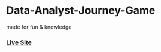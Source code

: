 # Data-Analyst-Journey-Game
made for fun &amp; knowledge 

### [Live Site](https://jephintj.github.io/Data-Analyst-Journey-Game/)
